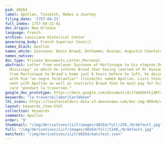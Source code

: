```yaml
---
pid: d0264
label: Apollon, Tinsmith, Makes a Journey
filing_date: '1757-04-21'
full_index: 1757-04-21-01
doc_origin: New Orleans
language: French
archive: Louisiana Historical Center
governing_body: French Superior Council
names_black: Apollon
names_white: Sainsone; Denis Braud; Delhomme; Dussau; Augustin Chantalou
names_native:
doc_type: Private Documents,Letter,Personal
abstract: Letter from enslaver Sainsone of Martinique to his stepson Denis Braud "au
  Mississpy" in which he informs Braud that having learned of Mr Dussau's departure
  from Martinique to Braud's home just 8 hours before he left, he decided to send
  with him "un negre ferblantier" (tinsmith) named Apollon. Lists things (tools?)
  sent with Apollon as well as instructs Braud that he must pay for his passage and
  care "pendant la traversée."
google_doc_prototype: https://docs.google.com/document/d/17oKASKtkj4RfsmOEK3NIbx3nHgGG1tblPPbXAd1s55E/edit?usp=share_link
keywords: "la traversé|labor|Caribbean"
lhc_scans: https://lacolonialdocs-data.s3.amazonaws.com/doc-img-800x0/doc-img-159219.jpg
layout: keywords_item.html
collection: keywords
comments: Apollon
order: '9'
thumbnail: "/img/derivatives/iiif/images/d0264/full/250,/0/default.jpg"
full: "/img/derivatives/iiif/images/d0264/full/1140,/0/default.jpg"
manifest: "/img/derivatives/iiif/d0264/manifest.json"
---
```

